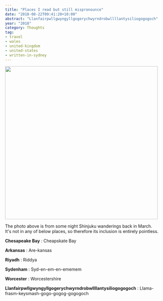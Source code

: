 ```yaml
---
title: "Places I read but still mispronounce"
date: "2018-08-22T09:41:20+10:00"
abstract: "Llanfairpwllgwyngyllgogerychwyrndrobwllllantysiliogogogoch"
year: "2018"
category: Thoughts
tag:
- travel
- wales
- united-kingdom
- united-states
- written-in-sydney
---
```

<p><img src="https://rubenerd.com/files/2018/ours-shinjuku-night@1x.jpg" srcset="https://rubenerd.com/files/2018/ours-shinjuku-night@1x.jpg 1x, https://rubenerd.com/files/2018/ours-shinjuku-night@2x.jpg 2x" alt="" style="width:500px" /></p>

The photo above is from some night Shinjuku wanderings back in March. It's not in any of below places, so therefore its inclusion is entirely pointless.

**Chesapeake Bay**
: Cheapskate Bay<p></p>

**Arkansas**
: Are-kansas<p></p>

**Riyadh**
: Riddya<p></p>

**Sydenham**
: Syd-en-em-en-ememem<p></p>

**Worcester**
: Worcestershire<p></p>

**Llanfair&shy;pwllgwyngyll&shy;gogery&shy;chwyrn&shy;drobwll&shy;llan&shy;tysilio&shy;gogo&shy;goch**
: Llama-frasm-keysmash-gogo-gogog-gogogoch

